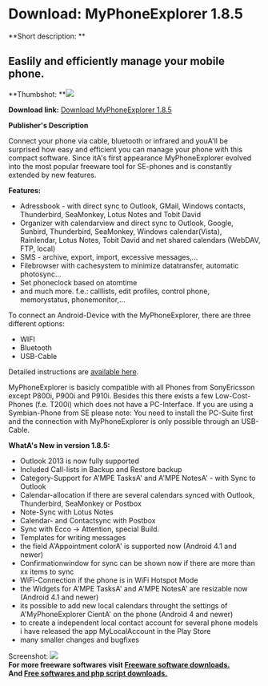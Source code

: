 # Download: MyPhoneExplorer 1.8.5

**Short description: **

## Easlily and efficiently manage your mobile phone.

  
**Thumbshot: **![](http://www.freewarefiles.com/screenshot/myphoneexplorer_md.jpg)   
  
**Download link:** [Download MyPhoneExplorer 1.8.5](http://freesoftwares.boysofts.com/MyPhoneExplorer_program_46068.html)  
  

**Publisher's Description**  
  

Connect your phone via cable, bluetooth or infrared and youA'll be surprised
how easy and efficient you can manage your phone with this compact software.
Since itA's first appearance MyPhoneExplorer evolved into the most popular
freeware tool for SE-phones and is constantly extended by new features.

**Features:**

  * Adressbook - with direct sync to Outlook, GMail, Windows contacts, Thunderbird, SeaMonkey, Lotus Notes and Tobit David 
  * Organizer with calendarview and direct sync to Outlook, Google, Sunbird, Thunderbird, SeaMonkey, Windows calendar(Vista), Rainlendar, Lotus Notes, Tobit David and net shared calendars (WebDAV, FTP, local) 
  * SMS - archive, export, import, excessive messages,... 
  * Filebrowser with cachesystem to minimize datatransfer, automatic photosync... 
  * Set phoneclock based on atomtime 
  * and much more. f.e.: calllists, edit profiles, control phone, memorystatus, phonemonitor,... 

To connect an Android-Device with the MyPhoneExplorer, there are three
different options:

  * WIFI 
  * Bluetooth 
  * USB-Cable 

Detailed instructions are [available
here](http://www.fjsoft.at/forum/viewtopic.php?t=11454).

MyPhoneExplorer is basicly compatible with all Phones from SonyEricsson except
P800i, P900i and P910i. Besides this there exists a few Low-Cost-Phones (f.e.
T200i) which does not have a PC-Interface. If you are using a Symbian-Phone
from SE please note: You need to install the PC-Suite first and the connection
with MyPhoneExplorer is only possible through an USB-Cable.

**WhatA's New in version 1.8.5:**

  * Outlook 2013 is now fully supported 
  * Included Call-lists in Backup and Restore backup 
  * Category-Support for A'MPE TasksA' and A'MPE NotesA' - with Sync to Outlook 
  * Calendar-allocation if there are several calendars synced with Outlook, Thunderbird, SeaMonkey or Postbox 
  * Note-Sync with Lotus Notes 
  * Calendar- and Contactsync with Postbox 
  * Sync with Ecco -> Attention, special Build. 
  * Templates for writing messages 
  * the field A'Appointment colorA' is supported now (Android 4.1 and newer) 
  * Confirmationwindow for sync can be shown now if there are more than xx items to sync 
  * WiFi-Connection if the phone is in WiFi Hotspot Mode 
  * the Widgets for A'MPE TasksA' and A'MPE NotesA' are resizable now (Android 4.1 and newer) 
  * its possible to add new local calendars throught the settings of A'MyPhoneExplorer CientA' on the phone (Android 4 and newer) 
  * to create a independent local contact account for several phone models i have released the app MyLocalAccount in the Play Store 
  * many smaller changes and bugfixes 

  
  
Screenshot: ![](http://www.freewarefiles.com/screenshot/myphoneexplorer.jpg)  
**For more freeware softwares visit [Freeware software downloads.](http://freesoftwares.boysofts.com/)**   
**And [Free softwares and php script downloads.](http://www.boysofts.com/)**

